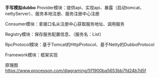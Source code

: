 **手写模拟dubbo**
Provider模块：提供api、实现api、暴露（启动tomcat、nettyServer）、服务本地注册、服务注册中心注册

Consumer模块：拿接口名从注册中心获取服务地址、调用服务

Registry模块：保存服务配置信息、（服务名：List<URL>）

RpcProtocol模块：基于Tomcat的HttpProtocol、基于Netty的DubboProtocol

Framework模块：框架实现

原理图
https://www.processon.com/diagraming/5f1900ba5653bb7fd24b7d5f